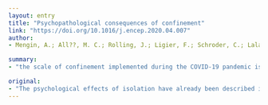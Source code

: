 ```yaml
---
layout: entry
title: "Psychopathological consequences of confinement"
link: "https://doi.org/10.1016/j.encep.2020.04.007"
author:
- Mengin, A.; All??, M. C.; Rolling, J.; Ligier, F.; Schroder, C.; Lalanne, L.; Berna, F.; Jardri, R.; Vaiva, G.; Geoffroy, P. A.; Brunault, P.; Thibaut, F.; Chevance, A.; Giersch, A.

summary:
- "the scale of confinement implemented during the COVID-19 pandemic is unprecedented. In addition to reviewing the published studies, we need to anticipate the psychological problems that could arise during or at a distance from confinement. Anxiety, post-traumatic stress disorder, depression, suicidal or addictive behaviour, domestic violence are described effects. Hallucinations are curiously ignored in the literature on confinement, whereas a vast literature links social isolation and hallucination. We have to look for these various psychological effects of isolation has already been described in the coVID-Pandemic."

original:
- "The psychological effects of isolation have already been described in the literature (polar expeditions, submarines, prison). Nevertheless, the scale of confinement implemented during the COVID-19 pandemic is unprecedented. In addition to reviewing the published studies, we need to anticipate the psychological problems that could arise during or at a distance from confinement. We have gone beyond the COVID-19 literature in order to examine the implications of the known consequences of confinement, like boredom, social isolation, stress, or sleep deprivation. Anxiety, post-traumatic stress disorder, depression, suicidal or addictive behaviours, domestic violence are described effects of confinement, but the mechanisms of emergence of these disorders and their interrelationships remain to be studied. For example, what are the mechanisms of emergence of post-traumatic stress disorders in the context of confinement? We also remind the reader of points of vigilance to be kept in mind with regard to eating disorders and hallucinations. Hallucinations are curiously ignored in the literature on confinement, whereas a vast literature links social isolation and hallucinations. Due to the broad psychopathological consequences, we have to look for these various symptoms to manage them. We quickly summarize the diagnostic and therapeutic approaches already in place, such as telemedicine, which is undergoing rapid development during the COVID-19 crisis."
---
```


